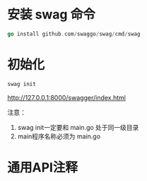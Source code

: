 
# 安装 swag 命令
```go
go install github.com/swaggo/swag/cmd/swag
```

# 初始化
```sh
swag init
```

http://127.0.0.1:8000/swagger/index.html

注意：
1. swag init一定要和 main.go 处于同一级目录
2. main程序名称必须为 main.go

# 通用API注释
